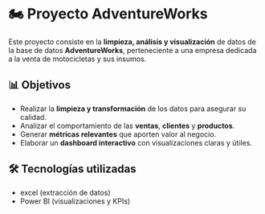 # 🏍️ Proyecto AdventureWorks

Este proyecto consiste en la **limpieza, análisis y visualización** de datos de la base de datos **AdventureWorks**, perteneciente a una empresa dedicada a la venta de motocicletas y sus insumos.

## 📊 Objetivos
- Realizar la **limpieza y transformación** de los datos para asegurar su calidad.
- Analizar el comportamiento de las **ventas**, **clientes** y **productos**.
- Generar **métricas relevantes** que aporten valor al negocio.
- Elaborar un **dashboard interactivo** con visualizaciones claras y útiles.

## 🛠️ Tecnologías utilizadas
- excel (extracción de datos)
- Power BI (visualizaciones y KPIs)


